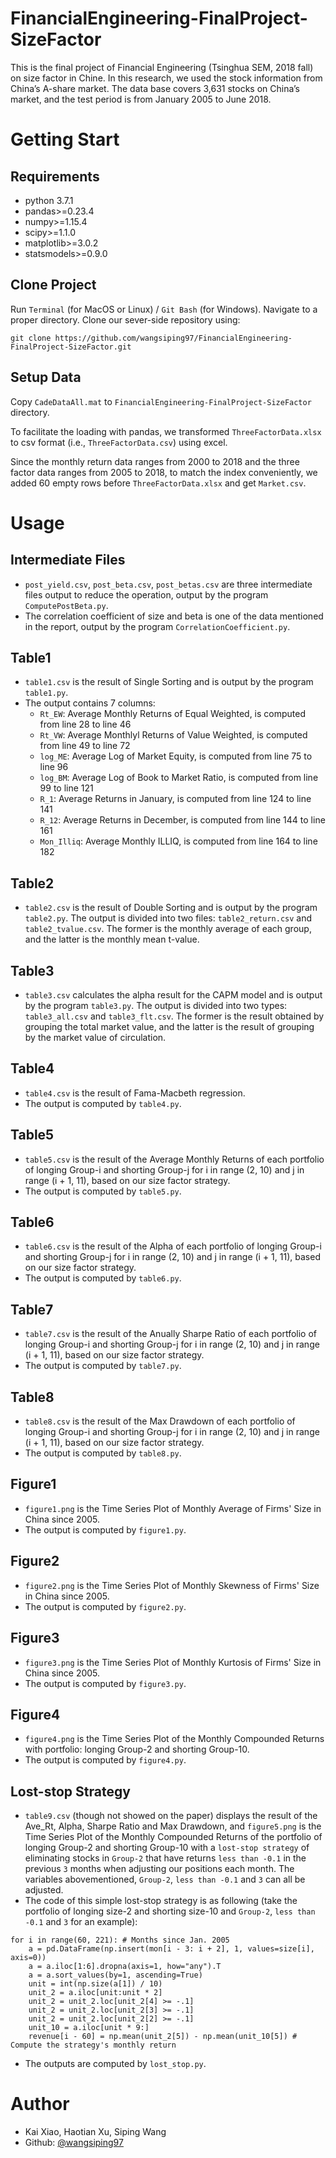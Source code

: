 # FinancialEngineering-FinalProject-SizeFactor
This is the final project of Financial Engineering (Tsinghua SEM, 2018 fall) on size factor in Chine. In this research, we used the stock information from China’s A-share market. The data base covers 3,631 stocks on China’s market, and the test period is from January 2005 to June 2018. 

# Getting Start
## Requirements
- python 3.7.1
- pandas>=0.23.4
- numpy>=1.15.4
- scipy>=1.1.0
- matplotlib>=3.0.2
- statsmodels>=0.9.0

## Clone Project
Run `Terminal` (for MacOS or Linux) / `Git Bash` (for Windows). Navigate to a proper directory. Clone our sever-side repository using:
``` 
git clone https://github.com/wangsiping97/FinancialEngineering-FinalProject-SizeFactor.git
```
## Setup Data
Copy `CadeDataAll.mat` to `FinancialEngineering-FinalProject-SizeFactor` directory.

To facilitate the loading with pandas, we transformed `ThreeFactorData.xlsx` to csv format (i.e., `ThreeFactorData.csv`) using excel.

Since the monthly return data ranges from 2000 to 2018 and the three factor data ranges from 2005 to 2018, to match the index conveniently, we added 60 empty rows before `ThreeFactorData.xlsx` and get `Market.csv`. 

# Usage

## Intermediate Files
- `post_yield.csv`, `post_beta.csv`, `post_betas.csv` are three intermediate files output to reduce the operation, output by the program `ComputePostBeta.py`.
- The correlation coefficient of size and beta is one of the data mentioned in the report, output by the program `CorrelationCoefficient.py`.

## Table1
- `table1.csv` is the result of Single Sorting and is output by the program `table1.py`.
- The output contains 7 columns: 
    - `Rt_EW`: Average Monthly Returns of Equal Weighted, is computed from line 28 to line 46
    - `Rt_VW`: Average Monthlyl Returns of Value Weighted, is computed from line 49 to line 72
    - `log_ME`: Average Log of Market Equity, is computed from line 75 to line 96
    - `log_BM`: Average Log of Book to Market Ratio, is computed from line 99 to line 121
    - `R_1`: Average Returns in January, is computed from line 124 to line 141
    - `R_12`: Average Returns in December, is computed from line 144 to line 161
    - `Mon_Illiq`: Average Monthly ILLIQ, is computed from line 164 to line 182

## Table2
- `table2.csv` is the result of Double Sorting and is output by the program `table2.py`. The output is divided into two files: `table2_return.csv` and `table2_tvalue.csv`. The former is the monthly average of each group, and the latter is the monthly mean t-value.

## Table3
- `table3.csv` calculates the alpha result for the CAPM model and is output by the program `table3.py`. The output is divided into two types: `table3_all.csv` and `table3_flt.csv`. The former is the result obtained by grouping the total market value, and the latter is the result of grouping by the market value of circulation.

## Table4
- `table4.csv` is the result of Fama-Macbeth regression. 
- The output is computed by `table4.py`.

## Table5
- `table5.csv` is the result of the Average Monthly Returns of each portfolio of longing Group-i and shorting Group-j for i in range (2, 10) and j in range (i + 1, 11), based on our size factor strategy. 
- The output is computed by `table5.py`.

## Table6
- `table6.csv` is the result of the Alpha of each portfolio of longing Group-i and shorting Group-j for i in range (2, 10) and j in range (i + 1, 11), based on our size factor strategy. 
- The output is computed by `table6.py`.

## Table7
- `table7.csv` is the result of the Anually Sharpe Ratio of each portfolio of longing Group-i and shorting Group-j for i in range (2, 10) and j in range (i + 1, 11), based on our size factor strategy. 
- The output is computed by `table7.py`.

## Table8
- `table8.csv` is the result of the Max Drawdown of each portfolio of longing Group-i and shorting Group-j for i in range (2, 10) and j in range (i + 1, 11), based on our size factor strategy. 
- The output is computed by `table8.py`.

## Figure1
- `figure1.png` is the Time Series Plot of Monthly Average of Firms' Size in China since 2005.
- The output is computed by `figure1.py`.

## Figure2
- `figure2.png` is the Time Series Plot of Monthly Skewness of Firms' Size in China since 2005.
- The output is computed by `figure2.py`.

## Figure3
- `figure3.png` is the Time Series Plot of Monthly Kurtosis of Firms' Size in China since 2005.
- The output is computed by `figure3.py`.

## Figure4
- `figure4.png` is the Time Series Plot of the Monthly Compounded Returns with portfolio: longing Group-2 and shorting Group-10.
- The output is computed by `figure4.py`.

## Lost-stop Strategy
- `table9.csv` (though not showed on the paper) displays the result of the Ave_Rt, Alpha, Sharpe Ratio and Max Drawdown, and `figure5.png` is the Time Series Plot of the Monthly Compounded Returns of the portfolio of longing Group-2 and shorting Group-10 with a `lost-stop strategy` of eliminating stocks in `Group-2` that have returns `less than -0.1` in the previous `3` months when adjusting our positions each month. The variables abovementioned, `Group-2`, `less than -0.1` and `3` can all be adjusted. 
- The code of this simple lost-stop strategy is as following (take the portfolio of longing size-2 and shorting size-10 and `Group-2`, `less than -0.1` and `3` for an example): 
```
for i in range(60, 221): # Months since Jan. 2005
    a = pd.DataFrame(np.insert(mon[i - 3: i + 2], 1, values=size[i], axis=0))
    a = a.iloc[1:6].dropna(axis=1, how="any").T
    a = a.sort_values(by=1, ascending=True)
    unit = int(np.size(a[1]) / 10)
    unit_2 = a.iloc[unit:unit * 2]
    unit_2 = unit_2.loc[unit_2[4] >= -.1]
    unit_2 = unit_2.loc[unit_2[3] >= -.1]
    unit_2 = unit_2.loc[unit_2[2] >= -.1]
    unit_10 = a.iloc[unit * 9:]
    revenue[i - 60] = np.mean(unit_2[5]) - np.mean(unit_10[5]) # Compute the strategy's monthly return
```
- The outputs are computed by `lost_stop.py`. 

# Author
- Kai Xiao, Haotian Xu, Siping Wang
- Github: [@wangsiping97](https://github.com/wangsiping97)